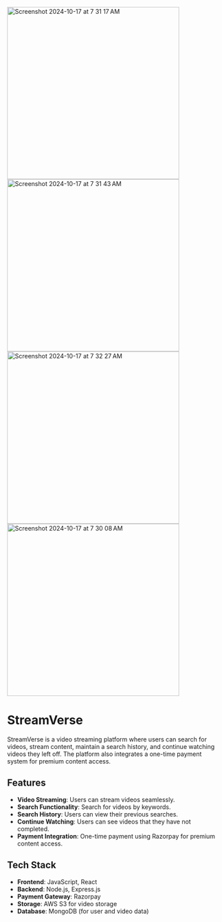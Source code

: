 <img width="400" alt="Screenshot 2024-10-17 at 7 31 17 AM" src="https://github.com/user-attachments/assets/7efcf5c0-6ef1-4109-b1a4-5e096404a5f9"> <img width="400" alt="Screenshot 2024-10-17 at 7 31 43 AM" src="https://github.com/user-attachments/assets/feed8d17-bb61-4b18-b7a0-18b49c607704">
<img width="400" alt="Screenshot 2024-10-17 at 7 32 27 AM" src="https://github.com/user-attachments/assets/2c8b4be7-c407-4299-90f3-14030f1ddab9"> <img width="400" alt="Screenshot 2024-10-17 at 7 30 08 AM" src="https://github.com/user-attachments/assets/8ba53207-ec04-40e4-9d0b-b61ae7899432">






# StreamVerse

StreamVerse is a video streaming platform where users can search for videos, stream content, maintain a search history, and continue watching videos they left off. The platform also integrates a one-time payment system for premium content access.

## Features

- **Video Streaming**: Users can stream videos seamlessly.
- **Search Functionality**: Search for videos by keywords.
- **Search History**: Users can view their previous searches.
- **Continue Watching**: Users can see videos that they have not completed.
- **Payment Integration**: One-time payment using Razorpay for premium content access.

## Tech Stack

- **Frontend**: JavaScript, React
- **Backend**: Node.js, Express.js
- **Payment Gateway**: Razorpay
- **Storage**: AWS S3 for video storage
- **Database**: MongoDB (for user and video data)


